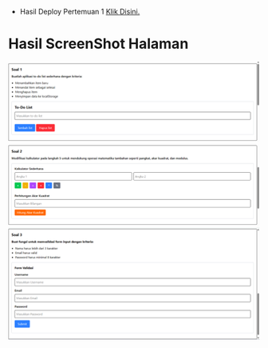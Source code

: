 - Hasil Deploy Pertemuan 1 [Klik Disini.](https://pemrograman-web-itera-122140218-pertemuan1.vercel.app)

# Hasil ScreenShot Halaman
  
  ![Screenshot Soal 1](./images/pertemuan1_soal1.png)  
  ![Screenshot Soal 2](./images/pertemuan1_soal2.png)  
  ![Screenshot Soal 3](./images/pertemuan1_soal3.png)
